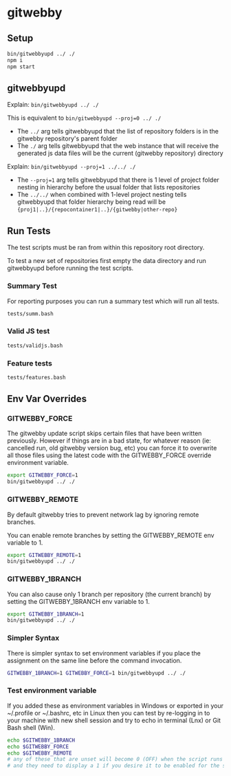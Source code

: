 # gitwebby

## Setup

```sh
bin/gitwebbyupd ../ ./
npm i
npm start
```

## gitwebbyupd

Explain: `bin/gitwebbyupd ../ ./`

This is equivalent to `bin/gitwebbyupd --proj=0 ../ ./`

- The `../` arg tells gitwebbyupd that the list of repository folders is in the
  gitwebby repository's parent folder
- The `./` arg tells gitwebbyupd that the web instance that will receive the
  generated js data files will be the current (gitwebby repository) directory

Explain: `bin/gitwebbyupd --proj=1 ../../ ./`

- The `--proj=1` arg tells gitwebbyupd that there is 1 level of project folder
  nesting in hierarchy before the usual folder that lists repositories
- The `../../` when combined with 1-level project nesting tells gitwebbyupd that
  folder hierarchy being read will be `{proj1|..}/{repocontainer1|..}/{gitwebby|other-repo}`

## Run Tests

The test scripts must be ran from within this repository root directory.

To test a new set of repositories first empty the data directory and run
gitwebbyupd before running the test scripts.

### Summary Test

For reporting purposes you can run a summary test which will run all tests.

```sh
tests/summ.bash
```

### Valid JS test

```sh
tests/validjs.bash
```

### Feature tests

```sh
tests/features.bash
```

## Env Var Overrides

### GITWEBBY_FORCE

The gitwebby update script skips certain files that have been written
previously. However if things are in a bad state, for whatever reason
(ie: cancelled run, old gitwebby version bug, etc) you can force it
to overwrite all those files using the latest code with the GITWEBBY_FORCE
override environment variable.

```sh
export GITWEBBY_FORCE=1
bin/gitwebbyupd ../ ./
```
### GITWEBBY_REMOTE

By default gitwebby tries to prevent network lag by ignoring remote branches.

You can enable remote branches by setting the GITWEBBY_REMOTE env variable to 1.

```sh
export GITWEBBY_REMOTE=1
bin/gitwebbyupd ../ ./
```

### GITWEBBY_1BRANCH

You can also cause only 1 branch per repository (the current branch) by
setting the GITWEBBY_1BRANCH env variable to 1.

```sh
export GITWEBBY_1BRANCH=1
bin/gitwebbyupd ../ ./
```

### Simpler Syntax

There is simpler syntax to set environment variables if you place the
assignment on the same line before the command invocation.

```sh
GITWEBBY_1BRANCH=1 GITWEBBY_FORCE=1 bin/gitwebbyupd ../ ./
```
### Test environment variable

If you added these as environment variables in Windows or exported in your
~/.profile or ~/.bashrc, etc in Linux then you can test by re-logging in
to your machine with new shell session and try to echo in terminal (Lnx) or
Git Bash shell (Win).

```sh
echo $GITWEBBY_1BRANCH
echo $GITWEBBY_FORCE
echo $GITWEBBY_REMOTE
# any of these that are unset will become 0 (OFF) when the script runs
# and they need to display a 1 if you desire it to be enabled for the script
```
